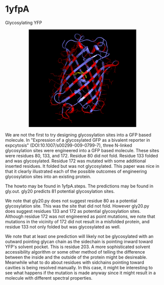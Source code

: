 # 1yfpA
Glycosylating YFP

<p align="center">
  <img src="1yfpA.png" width="350"/>
</p>

We are not the first to try designing glycosylation sites into a GFP based molecule. In "Expression of a glycosylated GFP as a bivalent reporter in expcytosis" (DOI:10.1007/s00299-009-0799-7), three N-linked glycosylation sites were engineered into a GFP based molecule. These sites were residues 80, 133, and 172. Residue 80 did not fold. Residue 133 folded and was glycosylated. Residue 172 was mutated with some additional inserted residues. It folded but was not glycosylated. This paper was nice in that it clearly illustrated each of the possible outcomes of engineering glycosylation sites into an existing protein.

The howto may be found in 1yfpA.steps. The predictions may be found in gly.out. gly20 predicts 81 potential glycosylation sites.

We note that gly20.py does not suggest residue 80 as a potential glycosylation site. This was the site that did not fold. However gly20.py does suggest residues 133 and 172 as potential glycosylation sites. Although residue 172 was not engineered as point mutations, we note that mutations in the vicinity of 172 did not result in a misfolded protein, and residue 133 not only folded but was glycosylated as well.

We note that at least one prediction will likely not be glycosylated with an outward pointing glycan chain as the sidechain is pointing inward toward YFP's solvent pocket. This is residue 203. A more sophisticated solvent accessibility algorithm or some other method of telling the difference between the inside and the outside of the protein might be desireable. Meanwhile what to do about residues with sidchains pointing toward cavities is being resolved manually. In this case, it might be interesting to see what happens if the mutation is made anyway since it might result in a molecule with different spectral properties.

